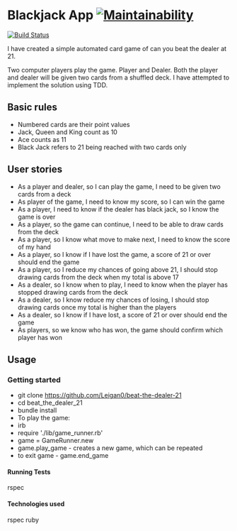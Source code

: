 
# Blackjack App [![Maintainability](https://api.codeclimate.com/v1/badges/0795d822b2de56cf0957/maintainability)](https://codeclimate.com/github/Leigan0/beat-the-dealer-21/maintainability)
[![Build Status](https://travis-ci.org/Leigan0/beat-the-dealer-21.svg?branch=master)](https://travis-ci.org/Leigan0/beat-the-dealer-21)


I have created a simple automated card game of can you beat the dealer at 21.

Two computer players play the game. Player and Dealer. Both the player and dealer will be given two cards from a shuffled deck. I have attempted to implement the solution using TDD.


## Basic rules
* Numbered cards are their point values
* Jack, Queen and King count as 10
* Ace counts as 11
* Black Jack refers to 21 being reached with two cards only

## User stories

* As a player and dealer, so I can play the game, I need to be given two cards from a deck
* As player of the game, I need to know my score, so I can win the game
* As a player, I need to know if the dealer has black jack, so I know the game is over
* As a player, so the game can continue, I need to be able to draw cards from the deck
* As a player, so I know what move to make next, I need to know the score of my hand
* As a player, so I know if I have lost the game, a score of 21 or over should end the game
* As a player, so I reduce my chances of going above 21, I should stop drawing cards from the deck when my total is above 17
* As a dealer, so I know when to play, I need to know when the player has stopped drawing cards from the deck
* As a dealer, so I know reduce my chances of losing, I should stop drawing cards once my total is higher than the players
* As a dealer, so I know if I have lost, a score of 21 or over should end the game
* As players, so we know who has won, the game should confirm which player has won


## Usage

### Getting started
 * git clone https://github.com/Leigan0/beat-the-dealer-21
 * cd beat_the_dealer_21
 * bundle install
 * To play the game:
 * irb
 * require './lib/game_runner.rb'
 * game = GameRunner.new
 * game.play_game - creates a new game, which can be repeated
 * to exit game - game.end_game


#### Running Tests
rspec

#### Technologies used
rspec
ruby
